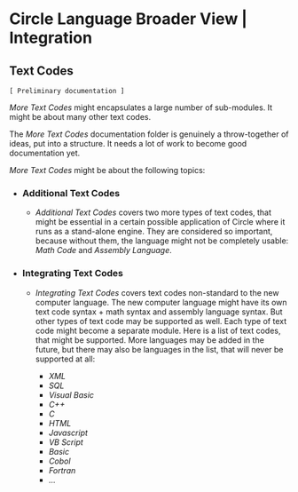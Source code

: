 ﻿Circle Language Broader View | Integration
==========================================

Text Codes
----------

`[ Preliminary documentation ]`

*More Text Codes* might encapsulates a large number of sub-modules. It might be about many other text codes.

The *More Text Codes* documentation folder is genuinely a throw-together of ideas, put into a structure. It needs a lot of work to become good documentation yet.

*More Text Codes* might be about the following topics:

- ### Additional Text Codes

    - *Additional Text Codes* covers two more types of text codes, that might be essential in a certain possible application of Circle where it runs as a stand-alone engine. They are considered so important, because without them, the language might not be completely usable: *Math Code* and *Assembly Language*.

- ### Integrating Text Codes

    - *Integrating Text Codes* covers text codes non-standard to the new computer language. The new computer language might have its own text code syntax + math syntax and assembly language syntax. But other types of text code may be supported as well. Each type of text code might become a separate module. Here is a list of text codes, that might be supported. More languages may be added in the future, but there may also be languages in the list, that will never be supported at all:
     
        - *XML*
        - *SQL*
        - *Visual Basic*
        - *C++*
        - *C*
        - *HTML*
        - *Javascript*
        - *VB Script*
        - *Basic*
        - *Cobol*
        - *Fortran*
        - *...*